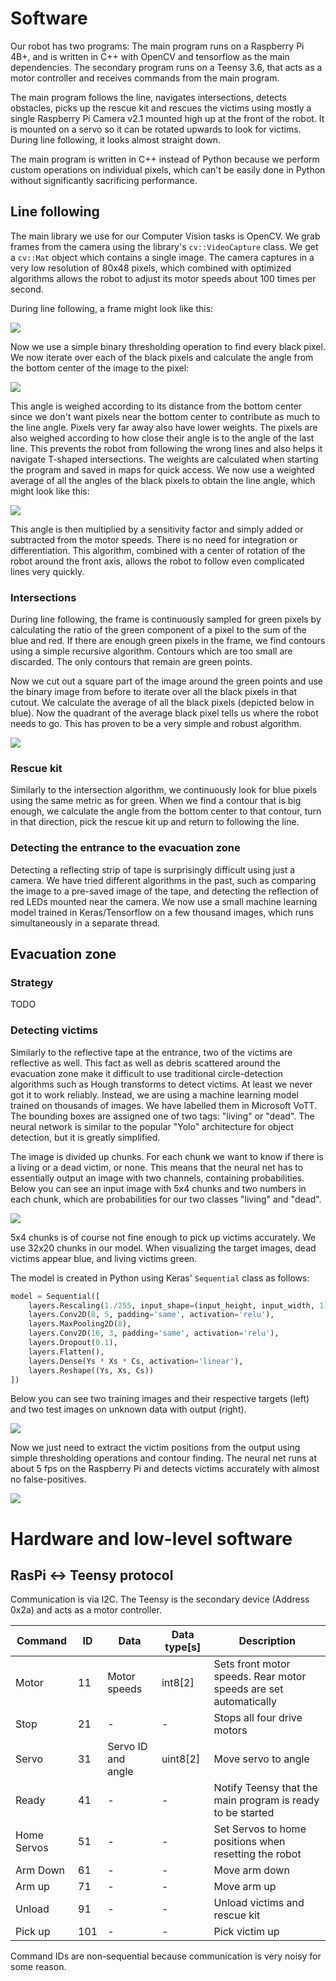 # Software

Our robot has two programs: The main program runs on a Raspberry Pi 4B+, and is written in C++ with OpenCV and tensorflow as the main dependencies. The secondary program runs on a Teensy 3.6, that acts as a motor controller and receives commands from the main program.

The main program follows the line, navigates intersections, detects obstacles, picks up the rescue kit and rescues the victims using mostly a single Raspberry Pi Camera v2.1 mounted high up at the front of the robot. It is mounted on a servo so it can be rotated upwards to look for victims. During line following, it looks almost straight down.

The main program is written in C++ instead of Python because we perform custom operations on individual pixels, which can't be easily done in Python without significantly sacrificing performance.

## Line following

The main library we use for our Computer Vision tasks is OpenCV. We grab frames from the camera using the library's `cv::VideoCapture` class. We get a `cv::Mat` object which contains a single image. The camera captures in a very low resolution of 80x48 pixels, which combined with optimized algorithms allows the robot to adjust its motor speeds about 100 times per second.

During line following, a frame might look like this:

![](/docs/linefollowing_example_frame.png)

Now we use a simple binary thresholding operation to find every black pixel. We now iterate over each of the black pixels and calculate the angle from the bottom center of the image to the pixel:

![](/docs/linefollowing_example_frame_pixel.png)

This angle is weighed according to its distance from the bottom center since we don't want pixels near the bottom center to contribute as much to the line angle. Pixels very far away also have lower weights. The pixels are also weighed according to how close their angle is to the angle of the last line. This prevents the robot from following the wrong lines and also helps it navigate T-shaped intersections. The weights are calculated when starting the program and saved in maps for quick access. We now use a weighted average of all the angles of the black pixels to obtain the line angle, which might look like this:

![](/docs/linefollowing_example_frame_angle.png)

This angle is then multiplied by a sensitivity factor and simply added or subtracted from the motor speeds. There is no need for integration or differentiation. This algorithm, combined with a center of rotation of the robot around the front axis, allows the robot to follow even complicated lines very quickly.

### Intersections

During line following, the frame is continuously sampled for green pixels by calculating the ratio of the green component of a pixel to the sum of the blue and red. If there are enough green pixels in the frame, we find contours using a simple recursive algorithm. Contours which are too small are discarded. The only contours that remain are green points.

Now we cut out a square part of the image around the green points and use the binary image from before to iterate over all the black pixels in that cutout. We calculate the average of all the black pixels (depicted below in blue). Now the quadrant of the average black pixel tells us where the robot needs to go. This has proven to be a very simple and robust algorithm.

![](/docs/green_example.png)

### Rescue kit

Similarly to the intersection algorithm, we continuously look for blue pixels using the same metric as for green. When we find a contour that is big enough, we calculate the angle from the bottom center to that contour, turn in that direction, pick the rescue kit up and return to following the line.

### Detecting the entrance to the evacuation zone

Detecting a reflecting strip of tape is surprisingly difficult using just a camera. We have tried different algorithms in the past, such as comparing the image to a pre-saved image of the tape, and detecting the reflection of red LEDs mounted near the camera. We now use a small machine learning model trained in Keras/Tensorflow on a few thousand images, which runs simultaneously in a separate thread.

## Evacuation zone

### Strategy

TODO

### Detecting victims

Similarly to the reflective tape at the entrance, two of the victims are reflective as well. This fact as well as debris scattered around the evacuation zone make it difficult to use traditional circle-detection algorithms such as Hough transforms to detect victims. At least we never got it to work reliably. Instead, we are using a machine learning model trained on thousands of images. We have labelled them in Microsoft VoTT. The bounding boxes are assigned one of two tags: "living" or "dead". The neural network is similar to the popular "Yolo" architecture for object detection, but it is greatly simplified.

The image is divided up chunks. For each chunk we want to know if there is a living or a dead victim, or none. This means that the neural net has to essentially output an image with two channels, containing probabilities. Below you can see an input image with 5x4 chunks and two numbers in each chunk, which are probabilities for our two classes "living" and "dead".

![](/docs/victim_ml_target_example.png)

5x4 chunks is of course not fine enough to pick up victims accurately. We use 32x20 chunks in our model. When visualizing the target images, dead victims appear blue, and living victims green.

The model is created in Python using Keras' `Sequential` class as follows:

```python
model = Sequential([
    layers.Rescaling(1./255, input_shape=(input_height, input_width, 1)),
    layers.Conv2D(8, 5, padding='same', activation='relu'),
    layers.MaxPooling2D(8),
    layers.Conv2D(16, 3, padding='same', activation='relu'),
    layers.Dropout(0.1),
    layers.Flatten(),
    layers.Dense(Ys * Xs * Cs, activation='linear'),
    layers.Reshape((Ys, Xs, Cs))
])
```

Below you can see two training images and their respective targets (left) and two test images on unknown data with output (right).

![](/docs/victim_ml_example.png)

Now we just need to extract the victim positions from the output using simple thresholding operations and contour finding. The neural net runs at about 5 fps on the Raspberry Pi and detects victims accurately with almost no false-positives.

![](/docs/victim_ml_output_example.png)

# Hardware and low-level software

## RasPi <-> Teensy protocol

Communication is via I2C. The Teensy is the secondary device (Address 0x2a) and acts as a motor controller.

| Command | ID | Data | Data type[s] | Description |
| - | - | - | - | - |
| Motor | 11 | Motor speeds | int8[2] | Sets front motor speeds. Rear motor speeds are set automatically |
| Stop | 21 | - | - | Stops all four drive motors |
| Servo | 31 | Servo ID and angle | uint8[2] | Move servo to angle |
| Ready | 41 | - | - | Notify Teensy that the main program is ready to be started |
| Home Servos | 51 | - | - | Set Servos to home positions when resetting the robot |
| Arm Down | 61 | - | - | Move arm down |
| Arm up | 71 | - | - | Move arm up |
| Unload | 91 | - | - | Unload victims and rescue kit |
| Pick up | 101 | - | - | Pick victim up |

Command IDs are non-sequential because communication is very noisy for some reason.